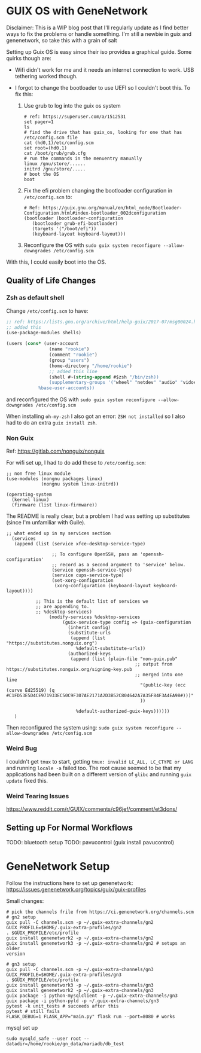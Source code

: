 # GUIX OS with GeneNetwork

Disclaimer: This is a WIP blog post that I'll regularly update as I find better
ways to fix the problems or handle something. I'm still a newbie in guix and
genenetwork, so take this with a grain of salt

Setting up Guix OS is easy since their iso provides a graphical guide. Some
quirks though are:

- Wifi didn't work for me and it needs an internet connection to work. USB
tethering worked though.
- I forgot to change the bootloader to use UEFI so I couldn't boot this. To fix
  this:

  1. Use grub to log into the guix os system
      ```
      # ref: https://superuser.com/a/1512531
      set pager=1
      ls
      # find the drive that has guix_os, looking for one that has /etc/config.scm file
      cat (hd0,1)/etc/config.scm
      set root=(hd0,1)
      cat /boot/grub/grub.cfg
      # run the commands in the menuentry manually
      linux /gnu/store/......
      initrd /gnu/store/.....
      # boot the OS
      boot
      ```
  2. Fix the efi problem changing the bootloader configuration in
     `/etc/config.scm` to:
       ```
       # Ref: https://guix.gnu.org/manual/en/html_node/Bootloader-Configuration.html#index-bootloader_002dconfiguration
       (bootloader (bootloader-configuration
          (bootloader grub-efi-bootloader)
          (targets '("/boot/efi"))
          (keyboard-layout keyboard-layout)))
       ```
  3. Reconfigure the OS with `sudo guix system reconfigure --allow-downgrades /etc/config.scm`

With this, I could easily boot into the OS.

## Quality of Life Changes

### Zsh as default shell

Change `/etc/config.scm` to have:

```guile
;; ref: https://lists.gnu.org/archive/html/help-guix/2017-07/msg00024.html
;; added this
(use-package-modules shells)

(users (cons* (user-account
                (name "rookie")
                (comment "rookie")
                (group "users")
                (home-directory "/home/rookie")
                ;; added this line
                (shell #~(string-append #$zsh "/bin/zsh))
                (supplementary-groups '("wheel" "netdev" "audio" "vidoe")))
            %base-user-accounts))
```

and reconfigured the OS with `sudo guix system reconfigure --allow-downgrades /etc/config.scm`

When installing `oh-my-zsh` I also got an error: `ZSH not installed` so I also
had to do an extra `guix install zsh`.

### Non Guix
Ref: https://gitlab.com/nonguix/nonguix

For wifi set up, I had to do add these to `/etc/config.scm`:

```
;; non free linux module
(use-modules (nongnu packages linux)
             (nongnu system linux-initrd))

(operating-system
  (kernel linux)
  (firmware (list linux-firmware))
```

The README is really clear, but a problem I had was setting up substitutes
(since I'm unfamiliar with Guile). 

```
;; what ended up in my services section
  (services
   (append (list (service xfce-desktop-service-type)

                 ;; To configure OpenSSH, pass an 'openssh-configuration'
                 ;; record as a second argument to 'service' below.
                 (service openssh-service-type)
                 (service cups-service-type)
                 (set-xorg-configuration
                  (xorg-configuration (keyboard-layout keyboard-layout))))

           ;; This is the default list of services we
           ;; are appending to.
           ;; %desktop-services)
                (modify-services %desktop-services
                     (guix-service-type config => (guix-configuration
                       (inherit config)
                       (substitute-urls
                        (append (list "https://substitutes.nonguix.org")
                          %default-substitute-urls))
                       (authorized-keys
                        (append (list (plain-file "non-guix.pub"
                                                ;; output from https://substitutes.nonguix.org/signing-key.pub
                                                ;; merged into one line
                                                  "(public-key (ecc (curve Ed25519) (q #C1FD53E5D4CE971933EC50C9F307AE2171A2D3B52C804642A7A35F84F3A4EA98#)))"
                                                  ))

                          %default-authorized-guix-keys))))))
   )

```


Then reconfigured the system using: `sudo guix system reconfigure --allow-downgrades /etc/config.scm`


### Weird Bug

I couldn't get `tmux` to start, getting `tmux: invalid LC_ALL, LC_CTYPE or LANG`
and running `locale -a` failed too. The root cause seemed to be that my
applications had been built on a different version of `glibc` and running `guix
update` fixed this.

### Weird Tearing Issues
https://www.reddit.com/r/GUIX/comments/c96jef/comment/et3dons/

## Setting up For Normal Workflows

TODO: bluetooth setup
TODO: pavucontrol (guix install pavucontrol)

# GeneNetwork Setup
Follow the instructions here to set up genenetwork: https://issues.genenetwork.org/topics/guix/guix-profiles

Small changes:

```
# pick the channels frile from https://ci.genenetwork.org/channels.scm
# gn2 setup
guix pull -C channels.scm -p ~/.guix-extra-channels/gn2
GUIX_PROFILE=$HOME/.guix-extra-profiles/gn2
. $GUIX_PROFILE/etc/profile
guix install genenetwork2 -p ~/.guix-extra-channels/gn2
guix install genenetwork3 -p ~/.guix-extra-channels/gn2 # setups an older
version

# gn3 setup
guix pull -C channels.scm -p ~/.guix-extra-channels/gn3
GUIX_PROFILE=$HOME/.guix-extra-profiles/gn3
. $GUIX_PROFILE/etc/profile
guix install genenetwork3 -p ~/.guix-extra-channels/gn3
guix install genenetwork2 -p ~/.guix-extra-channels/gn3
guix package -i python-mysqlclient -p ~/.guix-extra-channels/gn3
guix package -i python-pyld -p ~/.guix-extra-channels/gn3
pytest -k unit_tests # succeeds after this
pytest # still fails
FLASK_DEBUG=1 FLASK_APP="main.py" flask run --port=8080 # works
```

mysql set up
```
sudo mysqld_safe --user root --datadir=/home/rookie/gn_data/mariadb/db_test
```

